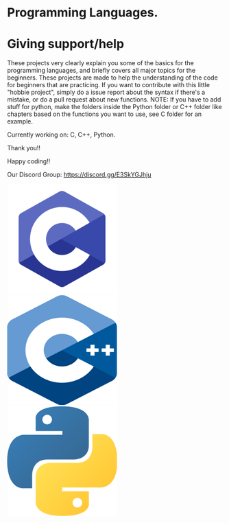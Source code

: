 # Programming Languages.

# Giving support/help

These projects very clearly explain you some of the basics for the programming languages, and briefly covers all major topics for the beginners. These projects are made to help the understanding of the code for beginners that are practicing. If you want to contribute with this little "hobbie project", simply do a issue report about the syntax if there's a mistake, or do a pull request about new functions. NOTE: If you have to add stuff for python, make the folders inside the Python folder or C++ folder like chapters based on the functions you want to use, see C folder for an example.

Currently working on: C, C++, Python.

Thank you!!

Happy coding!!

Our Discord Group: https://discord.gg/E3SkYGJhju

![](c.png) ![](c++.png)  ![](python.png)
